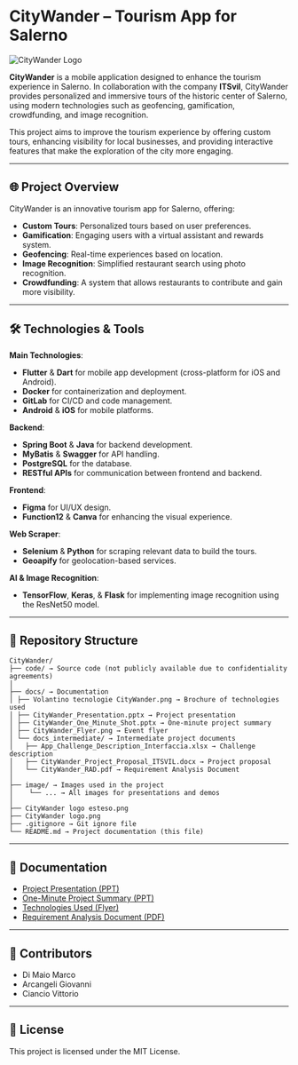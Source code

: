 # CityWander – Tourism App for Salerno

![CityWander Logo](image/CityWander%20logo.png)

**CityWander** is a mobile application designed to enhance the tourism experience in Salerno. In collaboration with the company **ITSvil**, CityWander provides personalized and immersive tours of the historic center of Salerno, using modern technologies such as geofencing, gamification, crowdfunding, and image recognition.

This project aims to improve the tourism experience by offering custom tours, enhancing visibility for local businesses, and providing interactive features that make the exploration of the city more engaging.

---

## 🌐 Project Overview

CityWander is an innovative tourism app for Salerno, offering:

- **Custom Tours**: Personalized tours based on user preferences.
- **Gamification**: Engaging users with a virtual assistant and rewards system.
- **Geofencing**: Real-time experiences based on location.
- **Image Recognition**: Simplified restaurant search using photo recognition.
- **Crowdfunding**: A system that allows restaurants to contribute and gain more visibility.

---

## 🛠️ Technologies & Tools

**Main Technologies**:
- **Flutter** & **Dart** for mobile app development (cross-platform for iOS and Android).
- **Docker** for containerization and deployment.
- **GitLab** for CI/CD and code management.
- **Android** & **iOS** for mobile platforms.

**Backend**:
- **Spring Boot** & **Java** for backend development.
- **MyBatis** & **Swagger** for API handling.
- **PostgreSQL** for the database.
- **RESTful APIs** for communication between frontend and backend.

**Frontend**:
- **Figma** for UI/UX design.
- **Function12** & **Canva** for enhancing the visual experience.

**Web Scraper**:
- **Selenium** & **Python** for scraping relevant data to build the tours.
- **Geoapify** for geolocation-based services.

**AI & Image Recognition**:
- **TensorFlow**, **Keras**, & **Flask** for implementing image recognition using the ResNet50 model.

---

## 📁 Repository Structure

```plaintext
CityWander/ 
├── code/ → Source code (not publicly available due to confidentiality agreements) 
│
├── docs/ → Documentation 
│ ├── Volantino tecnologie CityWander.png → Brochure of technologies used 
│ ├── CityWander_Presentation.pptx → Project presentation 
│ ├── CityWander_One_Minute_Shot.pptx → One-minute project summary 
│ ├── CityWander_Flyer.png → Event flyer 
│ └── docs_intermediate/ → Intermediate project documents 
│   ├── App_Challenge_Description_Interfaccia.xlsx → Challenge description 
│   ├── CityWander_Project_Proposal_ITSVIL.docx → Project proposal 
│   └── CityWander_RAD.pdf → Requirement Analysis Document 
│
├── image/ → Images used in the project 
│    └── ... → All images for presentations and demos 
│
├── CityWander logo esteso.png
├── CityWander logo.png
├── .gitignore → Git ignore file 
└── README.md → Project documentation (this file)
```
---

## 📄 Documentation

- [Project Presentation (PPT)](docs/CityWander_Presentation.pptx)
- [One-Minute Project Summary (PPT)](docs/CityWander_One_Minute_Shot.pptx)
- [Technologies Used (Flyer)](docs/Volantino%20tecnologie%20CityWander.png)
- [Requirement Analysis Document (PDF)](docs/docs_intermediate/CityWander_RAD.pdf)

---

## 👥 Contributors

- Di Maio Marco
- Arcangeli Giovanni
- Ciancio Vittorio

---

## 📝 License

This project is licensed under the MIT License.